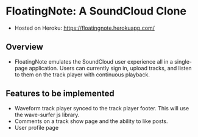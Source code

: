 # FloatingNote: A SoundCloud Clone

* Hosted on Heroku: https://floatingnote.herokuapp.com/

## Overview

* FloatingNote emulates the SoundCloud user experience all in a single-page application. Users can currently sign in, 
upload tracks, and listen to them on the track player with continuous playback. 

## Features to be implemented

* Waveform track player synced to the track player footer. This will use the wave-surfer js library.
* Comments on a track show page and the ability to like posts.
* User profile page 
 
